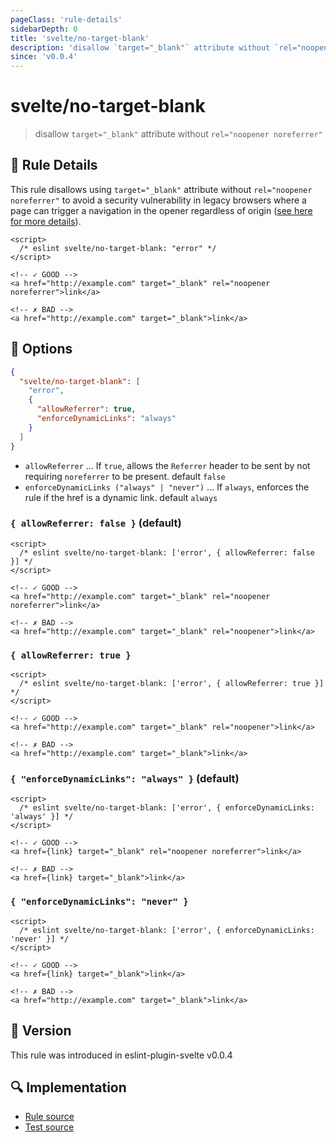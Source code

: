 ```yaml
---
pageClass: 'rule-details'
sidebarDepth: 0
title: 'svelte/no-target-blank'
description: 'disallow `target="_blank"` attribute without `rel="noopener noreferrer"`'
since: 'v0.0.4'
---
```


# svelte/no-target-blank

> disallow `target="_blank"` attribute without `rel="noopener noreferrer"`

## 📖 Rule Details

This rule disallows using `target="_blank"` attribute without `rel="noopener noreferrer"` to avoid a security vulnerability in legacy browsers where a page can trigger a navigation in the opener regardless of origin ([see here for more details](https://mathiasbynens.github.io/rel-noopener/)).

<ESLintCodeBlock>

<!--eslint-skip-->

```svelte
<script>
  /* eslint svelte/no-target-blank: "error" */
</script>

<!-- ✓ GOOD -->
<a href="http://example.com" target="_blank" rel="noopener noreferrer">link</a>

<!-- ✗ BAD -->
<a href="http://example.com" target="_blank">link</a>
```

</ESLintCodeBlock>

## 🔧 Options

```json
{
  "svelte/no-target-blank": [
    "error",
    {
      "allowReferrer": true,
      "enforceDynamicLinks": "always"
    }
  ]
}
```

- `allowReferrer` ... If `true`, allows the `Referrer` header to be sent by not requiring `noreferrer` to be present. default `false`
- `enforceDynamicLinks ("always" | "never")` ... If `always`, enforces the rule if the href is a dynamic link. default `always`

### `{ allowReferrer: false }` (default)

<ESLintCodeBlock>

<!--eslint-skip-->

```svelte
<script>
  /* eslint svelte/no-target-blank: ['error', { allowReferrer: false }] */
</script>

<!-- ✓ GOOD -->
<a href="http://example.com" target="_blank" rel="noopener noreferrer">link</a>

<!-- ✗ BAD -->
<a href="http://example.com" target="_blank" rel="noopener">link</a>
```

</ESLintCodeBlock>

### `{ allowReferrer: true }`

<ESLintCodeBlock>

<!--eslint-skip-->

```svelte
<script>
  /* eslint svelte/no-target-blank: ['error', { allowReferrer: true }] */
</script>

<!-- ✓ GOOD -->
<a href="http://example.com" target="_blank" rel="noopener">link</a>

<!-- ✗ BAD -->
<a href="http://example.com" target="_blank">link</a>
```

</ESLintCodeBlock>

### `{ "enforceDynamicLinks": "always" }` (default)

<ESLintCodeBlock>

<!--eslint-skip-->

```svelte
<script>
  /* eslint svelte/no-target-blank: ['error', { enforceDynamicLinks: 'always' }] */
</script>

<!-- ✓ GOOD -->
<a href={link} target="_blank" rel="noopener noreferrer">link</a>

<!-- ✗ BAD -->
<a href={link} target="_blank">link</a>
```

</ESLintCodeBlock>

### `{ "enforceDynamicLinks": "never" }`

<ESLintCodeBlock>

<!--eslint-skip-->

```svelte
<script>
  /* eslint svelte/no-target-blank: ['error', { enforceDynamicLinks: 'never' }] */
</script>

<!-- ✓ GOOD -->
<a href={link} target="_blank">link</a>

<!-- ✗ BAD -->
<a href="http://example.com" target="_blank">link</a>
```

</ESLintCodeBlock>

## 🚀 Version

This rule was introduced in eslint-plugin-svelte v0.0.4

## 🔍 Implementation

- [Rule source](https://github.com/sveltejs/eslint-plugin-svelte/blob/main/packages/eslint-plugin-svelte/src/rules/no-target-blank.ts)
- [Test source](https://github.com/sveltejs/eslint-plugin-svelte/blob/main/packages/eslint-plugin-svelte/tests/src/rules/no-target-blank.ts)
